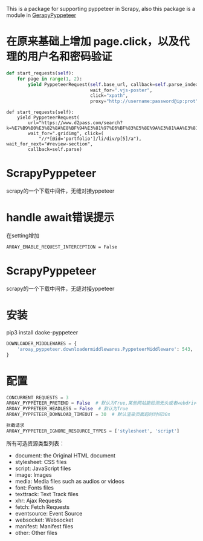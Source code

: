 This is a package for supporting pyppeteer in Scrapy, also this package is a module
in [GerapyPyppeteer](https://github.com/Gerapy/GerapyPyppeteer)

# 在原来基础上增加 page.click，以及代理的用户名和密码验证

```python
def start_requests(self):
    for page in range(1, 2):
        yield PyppeteerRequest(self.base_url, callback=self.parse_index, dont_filter=True,
                               wait_for=".vjs-poster",
                               click="xpath",
                               proxy="http://username:password@ip:prot")


```

```重定向解决办法，直接在原来页面点击，增加wait_for_next，验证下一面是否成功进入
def start_requests(self):
    yield PyppeteerRequest(
        url="https://www.d2pass.com/search?k=%E7%B9%B0%E3%82%8A%E8%BF%94%E3%81%97%E6%BF%83%E5%8E%9A%E3%81%AA%E3%81%AE%E3%82%92%E6%AC%B2%E3%81%97%E3%81%A6%E3%82%84%E3%81%BE%E3%81%AA%E3%81%84%E7%BE%8E%E3%83%9C%E3%83%87%E3%82%A3%E3%83%95%E3%83%BC%E3%83%89%E3%83%AB",
        wait_for=".gridimg", click=(
            "//*[@id='portfolio']/li/div/p[5]/a"), wait_for_next="#review-section",
        callback=self.parse)

```

# ScrapyPyppeteer

scrapy的一个下载中间件，无缝对接yppeteer

# handle await错误提示

在setting增加

```
AROAY_ENABLE_REQUEST_INTERCEPTION = False
```

# ScrapyPyppeteer

scrapy的一个下载中间件，无缝对接yppeteer

# 安装

pip3 install daoke-pyppeteer

```python
DOWNLOADER_MIDDLEWARES = {
    'aroay_pyppeteer.downloadermiddlewares.PyppeteerMiddleware': 543,
}
```

# 配置

```python
CONCURRENT_REQUESTS = 3
AROAY_PYPPETEER_PRETEND = False  # 默认为True,某些网站能检测无头或者webdriver驱动，需要开启
AROAY_PYPPETEER_HEADLESS = False  # 默认为True
AROAY_PYPPETEER_DOWNLOAD_TIMEOUT = 30  # 默认渲染页面超时时间30s

拦截请求
AROAY_PYPPETEER_IGNORE_RESOURCE_TYPES = ['stylesheet', 'script']
```

所有可选资源类型列表：

- document: the Original HTML document
- stylesheet: CSS files
- script: JavaScript files
- image: Images
- media: Media files such as audios or videos
- font: Fonts files
- texttrack: Text Track files
- xhr: Ajax Requests
- fetch: Fetch Requests
- eventsource: Event Source
- websocket: Websocket
- manifest: Manifest files
- other: Other files